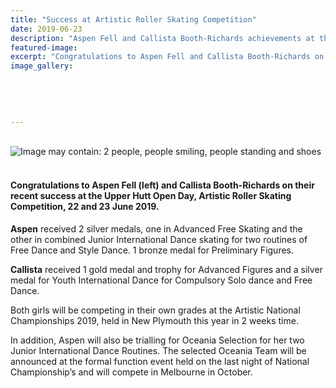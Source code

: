 ```yaml
---
title: "Success at Artistic Roller Skating Competition"
date: 2019-06-23
description: "Aspen Fell and Callista Booth-Richards achievements at the Upper Hutt Open Day, Artistic Roller Skating Competition..."
featured-image: 
excerpt: "Congratulations to Aspen Fell and Callista Booth-Richards on their recent success at the Upper Hutt Open Day, Artistic Roller Skating Competition."
image_gallery:
	
	
	
	
	
---
```


<p>&nbsp;<br /><img src="https://scontent-syd2-1.xx.fbcdn.net/v/t1.0-9/65631066_2285523924830106_5642304468105035776_n.jpg?_nc_cat=103&amp;_nc_oc=AQnnH0BwmJGIhQkm4Zt_TcDsd6MYiO1xtGcguJRiM-clEQLgDlI-btR8sHXQUZLUt8w&amp;_nc_ht=scontent-syd2-1.xx&amp;oh=3ec5e0fb176e4f9a3a247e1a16a20900&amp;oe=5D8334FE" alt="Image may contain: 2 people, people smiling, people standing and shoes" /></p>
<h4><br />Congratulations to Aspen Fell (left) and Callista Booth-Richards on their recent success at the Upper Hutt Open Day, Artistic Roller Skating Competition, 22 and 23 June 2019.&nbsp;</h4>
<p><strong>Aspen</strong> received 2 silver medals, one in Advanced Free Skating and the other in combined Junior International Dance skating for two routines of Free Dance and Style Dance. 1 bronze medal for Preliminary Figures.</p>
<p><strong>Callista</strong> received 1 gold medal and trophy for Advanced Figures and a silver medal for Youth International Dance for Compulsory Solo dance and Free Dance.&nbsp;</p>
<p>Both girls will be competing in their own grades at the Artistic National Championships 2019, held in New Plymouth this year in 2 weeks time.&nbsp;&nbsp;</p>
<p>In addition, Aspen will also be trialling for Oceania Selection for her two Junior International Dance Routines. The selected Oceania Team will be announced at the formal function event held on the last night of National Championship&rsquo;s and will compete in Melbourne in October.</p>

